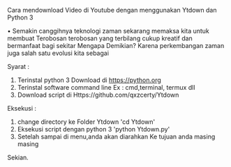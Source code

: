 Cara mendownload Video di Youtube dengan menggunakan Ytdown dan Python 3

• Semakin canggihnya teknologi zaman sekarang memaksa kita untuk membuat
  Terobosan terobosan yang terbilang cukup kreatif dan bermanfaat bagi sekitar 
  Mengapa Demikian? Karena perkembangan zaman juga salah satu evolusi kita sebagai
  
Syarat :
1. Terinstal python 3
   Download di https://python.org
2. Terinstal software command line
   Ex : cmd,terminal, termux dll
3. Download script di 
   Https://github.com/qxzcerty/Ytdown

Eksekusi :
1. change directory ke Folder Ytdown
   'cd Ytdown'
2. Eksekusi script dengan python 3
   'python Ytdown.py'
3. Setelah sampai di menu,anda akan diarahkan
   Ke tujuan anda masing masing


Sekian.
